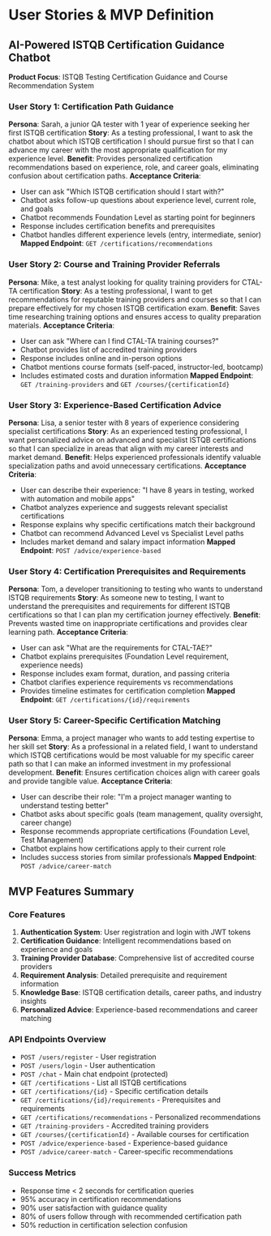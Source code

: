 # User Stories & MVP Definition
## AI-Powered ISTQB Certification Guidance Chatbot

**Product Focus**: ISTQB Testing Certification Guidance and Course Recommendation System

### User Story 1: Certification Path Guidance
**Persona**: Sarah, a junior QA tester with 1 year of experience seeking her first ISTQB certification
**Story**: As a testing professional, I want to ask the chatbot about which ISTQB certification I should pursue first so that I can advance my career with the most appropriate qualification for my experience level.
**Benefit**: Provides personalized certification recommendations based on experience, role, and career goals, eliminating confusion about certification paths.
**Acceptance Criteria**:
- User can ask "Which ISTQB certification should I start with?"
- Chatbot asks follow-up questions about experience level, current role, and goals
- Chatbot recommends Foundation Level as starting point for beginners
- Response includes certification benefits and prerequisites
- Chatbot handles different experience levels (entry, intermediate, senior)
**Mapped Endpoint**: `GET /certifications/recommendations`

### User Story 2: Course and Training Provider Referrals
**Persona**: Mike, a test analyst looking for quality training providers for CTAL-TA certification
**Story**: As a testing professional, I want to get recommendations for reputable training providers and courses so that I can prepare effectively for my chosen ISTQB certification exam.
**Benefit**: Saves time researching training options and ensures access to quality preparation materials.
**Acceptance Criteria**:
- User can ask "Where can I find CTAL-TA training courses?"
- Chatbot provides list of accredited training providers
- Response includes online and in-person options
- Chatbot mentions course formats (self-paced, instructor-led, bootcamp)
- Includes estimated costs and duration information
**Mapped Endpoint**: `GET /training-providers` and `GET /courses/{certificationId}`

### User Story 3: Experience-Based Certification Advice
**Persona**: Lisa, a senior tester with 8 years of experience considering specialist certifications
**Story**: As an experienced testing professional, I want personalized advice on advanced and specialist ISTQB certifications so that I can specialize in areas that align with my career interests and market demand.
**Benefit**: Helps experienced professionals identify valuable specialization paths and avoid unnecessary certifications.
**Acceptance Criteria**:
- User can describe their experience: "I have 8 years in testing, worked with automation and mobile apps"
- Chatbot analyzes experience and suggests relevant specialist certifications
- Response explains why specific certifications match their background
- Chatbot can recommend Advanced Level vs Specialist Level paths
- Includes market demand and salary impact information
**Mapped Endpoint**: `POST /advice/experience-based`

### User Story 4: Certification Prerequisites and Requirements
**Persona**: Tom, a developer transitioning to testing who wants to understand ISTQB requirements
**Story**: As someone new to testing, I want to understand the prerequisites and requirements for different ISTQB certifications so that I can plan my certification journey effectively.
**Benefit**: Prevents wasted time on inappropriate certifications and provides clear learning path.
**Acceptance Criteria**:
- User can ask "What are the requirements for CTAL-TAE?"
- Chatbot explains prerequisites (Foundation Level requirement, experience needs)
- Response includes exam format, duration, and passing criteria
- Chatbot clarifies experience requirements vs recommendations
- Provides timeline estimates for certification completion
**Mapped Endpoint**: `GET /certifications/{id}/requirements`

### User Story 5: Career-Specific Certification Matching
**Persona**: Emma, a project manager who wants to add testing expertise to her skill set
**Story**: As a professional in a related field, I want to understand which ISTQB certifications would be most valuable for my specific career path so that I can make an informed investment in my professional development.
**Benefit**: Ensures certification choices align with career goals and provide tangible value.
**Acceptance Criteria**:
- User can describe their role: "I'm a project manager wanting to understand testing better"
- Chatbot asks about specific goals (team management, quality oversight, career change)
- Response recommends appropriate certifications (Foundation Level, Test Management)
- Chatbot explains how certifications apply to their current role
- Includes success stories from similar professionals
**Mapped Endpoint**: `POST /advice/career-match`

## MVP Features Summary

### Core Features
1. **Authentication System**: User registration and login with JWT tokens
2. **Certification Guidance**: Intelligent recommendations based on experience and goals
3. **Training Provider Database**: Comprehensive list of accredited course providers
4. **Requirement Analysis**: Detailed prerequisite and requirement information
5. **Knowledge Base**: ISTQB certification details, career paths, and industry insights
6. **Personalized Advice**: Experience-based recommendations and career matching

### API Endpoints Overview
- `POST /users/register` - User registration
- `POST /users/login` - User authentication
- `POST /chat` - Main chat endpoint (protected)
- `GET /certifications` - List all ISTQB certifications
- `GET /certifications/{id}` - Specific certification details
- `GET /certifications/{id}/requirements` - Prerequisites and requirements
- `GET /certifications/recommendations` - Personalized recommendations
- `GET /training-providers` - Accredited training providers
- `GET /courses/{certificationId}` - Available courses for certification
- `POST /advice/experience-based` - Experience-based guidance
- `POST /advice/career-match` - Career-specific recommendations

### Success Metrics
- Response time < 2 seconds for certification queries
- 95% accuracy in certification recommendations
- 90% user satisfaction with guidance quality
- 80% of users follow through with recommended certification path
- 50% reduction in certification selection confusion

